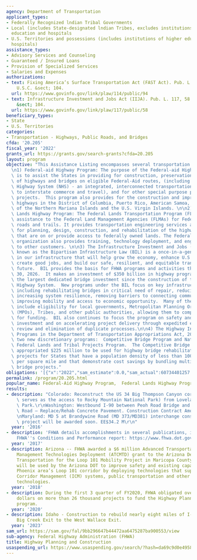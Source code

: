 ```yaml
---
agency: Department of Transportation
applicant_types:
- Federally Recognized lndian Tribal Governments
- Local (includes State-designated lndian Tribes, excludes institutions of higher
  education and hospitals
- U.S. Territories and possessions (includes institutions of higher education and
  hospitals)
assistance_types:
- Advisory Services and Counseling
- Guaranteed / Insured Loans
- Provision of Specialized Services
- Salaries and Expenses
authorizations:
- text: Fixing America’s Surface Transportation Act (FAST Act). Pub. L. 114, 94. 23
    U.S.C. &sect; 104.
  url: https://www.govinfo.gov/link/plaw/114/public/94
- text: Infrastructure Investment and Jobs Act (IIJA). Pub. L. 117, 58. 23 U.S.C.
    &sect; 104.
  url: https://www.govinfo.gov/link/plaw/117/public/58
beneficiary_types:
- State
- U.S. Territories
categories:
- Transportation - Highways, Public Roads, and Bridges
cfda: '20.205'
fiscal_year: '2022'
grants_url: https://grants.gov/search-grants?cfda=20.205
layout: program
objective: "This Assistance Listing encompasses several transportation programs: \n\
  \n1) Federal-aid Highway Program: The purpose of the Federal-aid Highway Program\
  \ is to assist the States in providing for construction, preservation, and improvement\
  \ of highways and bridges on eligible Federal-Aid routes, (including the National\
  \ Highway System (NHS) - an integrated, interconnected transportation system important\
  \ to interstate commerce and travel), and for other special purpose programs and\
  \ projects.  This program also provides for the construction and improvement of\
  \ highways in the District of Columbia, Puerto Rico, American Samoa, Guam, the Commonwealth\
  \ of the Northern Mariana Islands and the U.S. Virgin Islands. \n\n2) The Federal\
  \ Lands Highway Program: The Federal Lands Transportation Program (FLTP) provides\
  \ assistance to the Federal Land Management Agencies (FLMAs) for Federally-owned\
  \ roads and trails. It provides transportation engineering services and funding\
  \ for planning, design, construction, and rehabilitation of the highways and bridges\
  \ that are on or provide access to federally owned lands. The Federal Lands Highway\
  \ organization also provides training, technology deployment, and engineering services\
  \ to other customers. \n\n3) The Infrastructure Investment and Jobs (IIJA) Act also\
  \ known as the Bipartisan Infrastructure Law (BIL) is a once-in-a-generation investment\
  \ in our infrastructure that will help grow the economy, enhance U.S. competitiveness,\
  \ create good jobs, and build our safe, resilient, and equitable transportation\
  \ future.  BIL provides the basis for FHWA programs and activities through September\
  \ 30, 2026.  It makes an investment of $350 billion in highway programs. This includes\
  \ the largest dedicated bridge investment since the construction of the Interstate\
  \ Highway System.  New programs under the BIL focus on key infrastructure priorities\
  \ including rehabilitating bridges in critical need of repair, reducing carbon emissions,\
  \ increasing system resilience, removing barriers to connecting communities, and\
  \ improving mobility and access to economic opportunity.  Many of the new programs\
  \ include eligibility for local governments, Metropolitan Planning Organizations\
  \ (MPOs), Tribes, and other public authorities, allowing them to compete directly\
  \ for funding.  BIL also continues to focus the program on safety and performance-based\
  \ investment and on accelerating project delivery through expedited environmental\
  \ review and elimination of duplicate processes.\n\n4) The Highway Infrastructure\
  \ Programs in the Department of Transportation Appropriations Act, 2018, included\
  \ two new discretionary programs:  Competitive Bridge Program and Nationally Significant\
  \ Federal Lands and Tribal Projects Program.  The Competitive Bridge Program was\
  \ appropriated $225 million to be used for highway bridge rehabilitation or replacement\
  \ projects for States that have a population density of less than 100 individuals\
  \ per square mile and that demonstrate cost savings by bundling multiple highway\
  \ bridge projects."
obligations: '[{"x":"2022","sam_estimate":0.0,"sam_actual":60734401257.0,"usa_spending_actual":61150720573.6},{"x":"2023","sam_estimate":60828825737.0,"sam_actual":0.0,"usa_spending_actual":63867756124.08},{"x":"2024","sam_estimate":60923250217.0,"sam_actual":0.0,"usa_spending_actual":62836003565.06}]'
permalink: /program/20.205.html
popular_name: Federal-Aid Highway Program,  Federal Lands Highway Program
results:
- description: "Colorado: Reconstruct the US 34 Big Thompson Canyon corridor, which\
    \ serves as the access to Rocky Mountain National Park) from Loveland to Estes\
    \ Park.\r\nWashington: Westbound I-90 between Peoh Road Bridge and Elk Heights\
    \ Road – Replace/Rehab Concrete Pavement. Construction Contract Amount $17,712,492.11\r\
    \nMaryland: MD 5 at Brandywine Road (MD 373/MD381) interchange construction. The\
    \ project will be awarded soon. EE$34.2 M\r\n"
  year: '2016'
- description: 'FHWA details accomplishments in several publications, including the
    FHWA''s Conditions and Performance report: https://www.fhwa.dot.gov/policy/2015cpr/'
  year: '2017'
- description: Arizona -- FHWA awarded a $6 million Advanced Transportation and Congestion
    Management Technologies Deployment (ATCMTD) grant to the Arizona Department of
    Transportation for the Loop 101 Mobility Project in Maricopa County. The grant
    will be used by the Arizona DOT to improve safety and existing capacity on the
    Phoenix area’s Loop 101 corridor by deploying technologies that support Integrated
    Corridor Management (ICM) systems, public transportation and other real-time information
    technologies.
  year: '2018'
- description: During the first 3 quarter of FY2020, FHWA obligated over $19 Billion
    dollars on more than 26 thousand projects to fund the Highway Planning and Construction
    program.
  year: '2020'
- description: Idaho - Construction to rebuild nearly eight miles of I-90 from the
    Big Creek Exit to the West Wallace Exit.
  year: '2023'
sam_url: https://sam.gov/fal/9bb296647b44472aa6475287ba900553/view
sub-agency: Federal Highway Administration (FHWA)
title: Highway Planning and Construction
usaspending_url: https://www.usaspending.gov/search/?hash=da69c9d0e4958490ee2c94f323c25635
---
```

